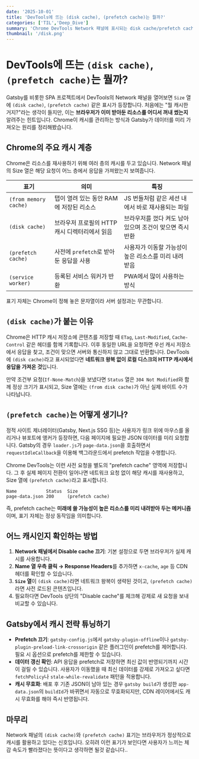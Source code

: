 ```yaml
---
date: '2025-10-01'
title: 'DevTools에 뜨는 (disk cache), (prefetch cache)는 뭘까?'
categories: ['TIL','Deep_Dive']
summary: 'Chrome DevTools Network 패널에 표시되는 disk cache/prefetch cache의 의미와 Gatsby가 데이터를 미리 불러오는 방식 정리'
thumbnail: '/disk.png'
---
```


# DevTools에 뜨는 `(disk cache)`, `(prefetch cache)`는 뭘까?

Gatsby를 비롯한 SPA 프로젝트에서 DevTools의 Network 패널을 열어보면 `Size` 열에 `(disk cache)`, `(prefetch cache)` 같은 표시가 등장합니다. 처음에는 "뭘 캐시한 거지?"라는 생각이 들지만, 이는 **브라우저가 이미 받아둔 리소스를 어디서 꺼내 썼는지** 알려주는 힌트입니다. Chrome이 캐시를 관리하는 방식과 Gatsby가 데이터를 미리 가져오는 원리를 정리해봤습니다.

## Chrome의 주요 캐시 계층

Chrome은 리소스를 재사용하기 위해 여러 층의 캐시를 두고 있습니다. Network 패널의 Size 열은 해당 요청이 어느 층에서 응답을 가져왔는지 보여줍니다.

| 표기 | 의미 | 특징 |
| --- | --- | --- |
| `(from memory cache)` | 탭이 열려 있는 동안 RAM에 저장된 리소스 | JS 번들처럼 같은 세션 내에서 바로 재사용되는 파일 |
| `(disk cache)` | 브라우저 프로필의 HTTP 캐시 디렉터리에서 읽음 | 브라우저를 껐다 켜도 남아 있으며 조건이 맞으면 즉시 반환 |
| `(prefetch cache)` | 사전에 `prefetch`로 받아둔 응답을 사용 | 사용자가 이동할 가능성이 높은 리소스를 미리 내려 받음 |
| `(service worker)` | 등록된 서비스 워커가 반환 | PWA에서 많이 사용하는 방식 |

표기 자체는 Chrome이 정해 놓은 문자열이라 서버 설정과는 무관합니다.

## `(disk cache)`가 붙는 이유

Chrome은 HTTP 캐시 저장소에 콘텐츠를 저장할 때 `ETag`, `Last-Modified`, `Cache-Control` 같은 헤더를 함께 기록합니다. 이후 동일한 URL을 요청하면 우선 캐시 저장소에서 응답을 찾고, 조건이 맞으면 서버와 통신하지 않고 그대로 반환합니다. DevTools에 `(disk cache)`라고 표시되었다면 **네트워크 왕복 없이 로컬 디스크의 HTTP 캐시에서 응답을 가져온 것**입니다.

만약 조건부 요청(`If-None-Match`)을 보냈다면 `Status` 열은 `304 Not Modified`와 함께 정상 크기가 표시되고, Size 열에는 `(from disk cache)`가 아닌 실제 바이트 수가 나타납니다.

## `(prefetch cache)`는 어떻게 생기나?

정적 사이트 제너레이터(Gatsby, Next.js SSG 등)는 사용자가 링크 위에 마우스를 올리거나 뷰포트에 앵커가 등장하면, 다음 페이지에 필요한 JSON 데이터를 미리 요청합니다. Gatsby의 경우 `loader.js`가 `page-data.json`을 호출하면서 `requestIdleCallback`을 이용해 백그라운드에서 prefetch 작업을 수행합니다.

Chrome DevTools는 이런 사전 요청을 별도의 "prefetch cache" 영역에 저장합니다. 그 후 실제 페이지 전환이 일어나면 네트워크 요청 없이 해당 캐시를 재사용하고, Size 열에 `(prefetch cache)`라고 표시합니다.

```text
Name           Status  Size
page-data.json 200     (prefetch cache)
```

즉, prefetch cache는 **미래에 쓸 가능성이 높은 리소스를 미리 내려받아 두는 메커니즘**이며, 표기 자체는 정상 동작임을 의미합니다.

## 어느 캐시인지 확인하는 방법

1. **Network 패널에서 Disable cache 끄기**: 기본 설정으로 두면 브라우저가 실제 캐시를 사용합니다.
2. **Name 열 우측 클릭 → Response Headers**를 추가하면 `x-cache`, `age` 등 CDN 헤더를 확인할 수 있습니다.
3. **`Size` 열**이 `(disk cache)`라면 네트워크 왕복이 생략된 것이고, `(prefetch cache)`라면 사전 로드된 콘텐츠입니다.
4. 필요하다면 DevTools 상단의 "Disable cache"를 체크해 강제로 새 요청을 보내 비교할 수 있습니다.

## Gatsby에서 캐시 전략 튜닝하기

- **Prefetch 끄기**: `gatsby-config.js`에서 `gatsby-plugin-offline`이나 `gatsby-plugin-preload-link-crossorigin` 같은 플러그인이 prefetch를 제어합니다. 필요 시 옵션으로 prefetch를 제한할 수 있습니다.
- **데이터 갱신 확인**: API 응답을 prefetch로 저장하면 최신 값이 반영되기까지 시간이 걸릴 수 있습니다. 사용자가 이동했을 때 최신 데이터를 강제로 가져오고 싶다면 `fetchPolicy`나 `stale-while-revalidate` 패턴을 적용합니다.
- **캐시 무효화**: 배포 후 기존 JSON이 남아 있는 경우 `gatsby build`가 생성한 `app-data.json`의 `buildId`가 바뀌면서 자동으로 무효화되지만, CDN 레이어에서도 캐시 무효화를 해야 즉시 반영됩니다.

## 마무리

Network 패널의 `(disk cache)`와 `(prefetch cache)` 표기는 브라우저가 정상적으로 캐시를 활용하고 있다는 신호입니다. 오히려 이런 표기가 보인다면 사용자가 느끼는 체감 속도가 빨라졌다는 뜻이다고 생각하면 될것 같습니다..
